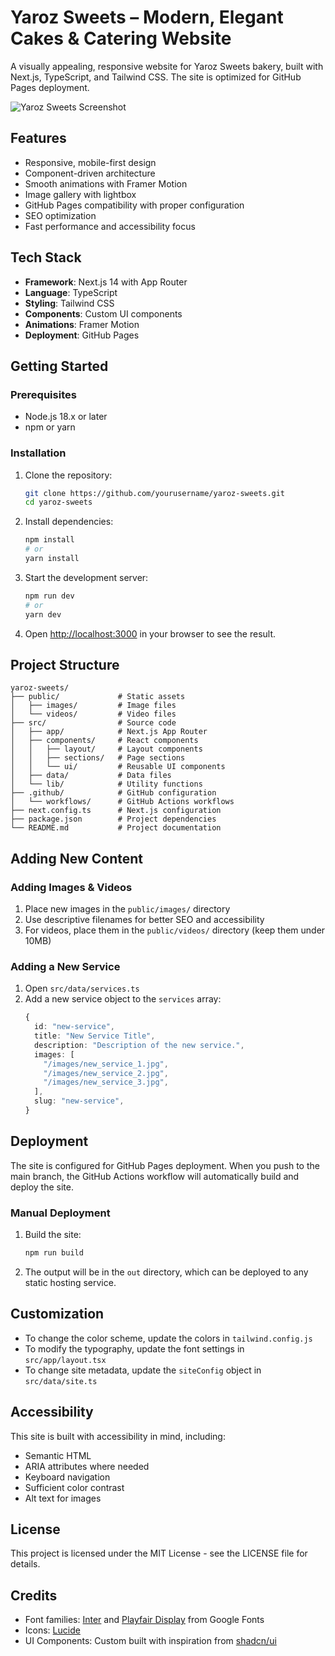# Yaroz Sweets – Modern, Elegant Cakes & Catering Website

A visually appealing, responsive website for Yaroz Sweets bakery, built with Next.js, TypeScript, and Tailwind CSS. The site is optimized for GitHub Pages deployment.

![Yaroz Sweets Screenshot](public/images/screenshot.jpg)

## Features

- Responsive, mobile-first design
- Component-driven architecture
- Smooth animations with Framer Motion
- Image gallery with lightbox
- GitHub Pages compatibility with proper configuration
- SEO optimization
- Fast performance and accessibility focus

## Tech Stack

- **Framework**: Next.js 14 with App Router
- **Language**: TypeScript
- **Styling**: Tailwind CSS
- **Components**: Custom UI components
- **Animations**: Framer Motion
- **Deployment**: GitHub Pages

## Getting Started

### Prerequisites

- Node.js 18.x or later
- npm or yarn

### Installation

1. Clone the repository:
   ```bash
   git clone https://github.com/yourusername/yaroz-sweets.git
   cd yaroz-sweets
   ```

2. Install dependencies:
   ```bash
   npm install
   # or
   yarn install
   ```

3. Start the development server:
   ```bash
   npm run dev
   # or
   yarn dev
   ```

4. Open [http://localhost:3000](http://localhost:3000) in your browser to see the result.

## Project Structure

```
yaroz-sweets/
├── public/             # Static assets
│   ├── images/         # Image files
│   └── videos/         # Video files
├── src/                # Source code
│   ├── app/            # Next.js App Router
│   ├── components/     # React components
│   │   ├── layout/     # Layout components
│   │   ├── sections/   # Page sections
│   │   └── ui/         # Reusable UI components
│   ├── data/           # Data files
│   └── lib/            # Utility functions
├── .github/            # GitHub configuration
│   └── workflows/      # GitHub Actions workflows
├── next.config.ts      # Next.js configuration
├── package.json        # Project dependencies
└── README.md           # Project documentation
```

## Adding New Content

### Adding Images & Videos

1. Place new images in the `public/images/` directory
2. Use descriptive filenames for better SEO and accessibility
3. For videos, place them in the `public/videos/` directory (keep them under 10MB)

### Adding a New Service

1. Open `src/data/services.ts`
2. Add a new service object to the `services` array:
   ```typescript
   {
     id: "new-service",
     title: "New Service Title",
     description: "Description of the new service.",
     images: [
       "/images/new_service_1.jpg",
       "/images/new_service_2.jpg",
       "/images/new_service_3.jpg",
     ],
     slug: "new-service",
   }
   ```

## Deployment

The site is configured for GitHub Pages deployment. When you push to the main branch, the GitHub Actions workflow will automatically build and deploy the site.

### Manual Deployment

1. Build the site:
   ```bash
   npm run build
   ```

2. The output will be in the `out` directory, which can be deployed to any static hosting service.

## Customization

- To change the color scheme, update the colors in `tailwind.config.js`
- To modify the typography, update the font settings in `src/app/layout.tsx`
- To change site metadata, update the `siteConfig` object in `src/data/site.ts`

## Accessibility

This site is built with accessibility in mind, including:
- Semantic HTML
- ARIA attributes where needed
- Keyboard navigation
- Sufficient color contrast
- Alt text for images

## License

This project is licensed under the MIT License - see the LICENSE file for details.

## Credits

- Font families: [Inter](https://fonts.google.com/specimen/Inter) and [Playfair Display](https://fonts.google.com/specimen/Playfair+Display) from Google Fonts
- Icons: [Lucide](https://lucide.dev/)
- UI Components: Custom built with inspiration from [shadcn/ui](https://ui.shadcn.com/)
